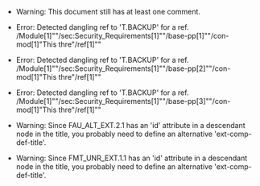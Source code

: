 * Warning: This document still has at least one comment.
* Error: Detected dangling ref to 'T.BACKUP'
        for a ref.
	/Module[1]""/sec:Security_Requirements[1]""/base-pp[1]""/con-mod[1]"This thre"/ref[1]""
* Error: Detected dangling ref to 'T.BACKUP'
        for a ref.
	/Module[1]""/sec:Security_Requirements[1]""/base-pp[2]""/con-mod[1]"This thre"/ref[1]""
* Error: Detected dangling ref to 'T.BACKUP'
        for a ref.
	/Module[1]""/sec:Security_Requirements[1]""/base-pp[3]""/con-mod[1]"This thre"/ref[1]""
* Warning: Since FAU_ALT_EXT.2.1 has an 'id' attribute in a descendant node in the title, you probably need to define an alternative 'ext-comp-def-title'.
                       
* Warning: Since FMT_UNR_EXT.1.1 has an 'id' attribute in a descendant node in the title, you probably need to define an alternative 'ext-comp-def-title'.
                       
